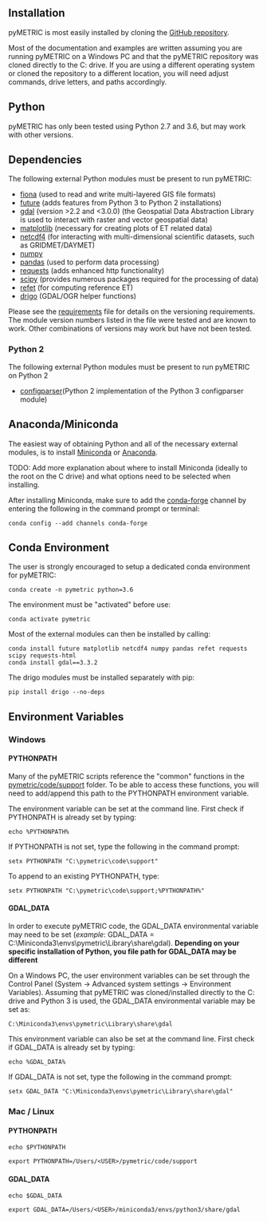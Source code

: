 ## Installation

pyMETRIC is most easily installed by cloning the [GitHub repository](https://github.com/WSWUP/pymetric).

Most of the documentation and examples are written assuming you are running pyMETRIC on a Windows PC and that the pyMETRIC repository was cloned directly to the C: drive.  If you are using a different operating system or cloned the repository to a different location, you will need adjust commands, drive letters, and paths accordingly.

## Python

pyMETRIC has only been tested using Python 2.7 and 3.6, but may work with other versions.

## Dependencies

The following external Python modules must be present to run pyMETRIC:
* [fiona](http://toblerity.org/fiona/) (used to read and write multi-layered GIS file formats)
* [future](https://pypi.python.org/pypi/future) (adds features from Python 3 to Python 2 installations)
* [gdal](http://www.gdal.org/) (version >2.2 and <3.0.0) (the Geospatial Data Abstraction Library is used to interact with raster and vector geospatial data)
* [matplotlib](https://matplotlib.org/) (necessary for creating plots of ET related data)
* [netcdf4](https://www.unidata.ucar.edu/software/netcdf/) (for interacting with multi-dimensional scientific datasets, such as GRIDMET/DAYMET)
* [numpy](http://www.numpy.org/)
* [pandas](http://pandas.pydata.org) (used to perform data processing)
* [requests](http://docs.python-requests.org/en/master/) (adds enhanced http functionality)
* [scipy](https://www.scipy.org/) (provides numerous packages required for the processing of data)
* [refet](https://github.com/WSWUP/RefET) (for computing reference ET)
* [drigo](https://github.com/WSWUP/drigo) (GDAL/OGR helper functions)

Please see the [requirements](../requirements.txt) file for details on the versioning requirements.  The module version numbers listed in the file were tested and are known to work.  Other combinations of versions may work but have not been tested.

### Python 2
The following external Python modules must be present to run pyMETRIC on Python 2
* [configparser]()(Python 2 implementation of the Python 3 configparser module)

## Anaconda/Miniconda

The easiest way of obtaining Python and all of the necessary external modules, is to install [Miniconda](https://conda.io/miniconda.html) or [Anaconda](https://www.anaconda.com/download/).

TODO: Add more explanation about where to install Miniconda (ideally to the root on the C drive) and what options need to be selected when installing.

After installing Miniconda, make sure to add the [conda-forge](https://conda-forge.github.io/) channel by entering the following in the command prompt or terminal:
```
conda config --add channels conda-forge
```

## Conda Environment

The user is strongly encouraged to setup a dedicated conda environment for pyMETRIC:
```
conda create -n pymetric python=3.6
```

The environment must be "activated" before use:
```
conda activate pymetric
```

Most of the external modules can then be installed by calling:
```
conda install future matplotlib netcdf4 numpy pandas refet requests scipy requests-html
conda install gdal==3.3.2
```

The drigo modules must be installed separately with pip:
```
pip install drigo --no-deps
```

## Environment Variables

### Windows

#### PYTHONPATH

Many of the pyMETRIC scripts reference the "common" functions in the [pymetric/code/support](code/support) folder.  To be able to access these functions, you will need to add/append this path to the PYTHONPATH environment variable.

The environment variable can be set at the command line.  First check if PYTHONPATH is already set by typing:
```
echo %PYTHONPATH%
```
If PYTHONPATH is not set, type the following in the command prompt:
```
setx PYTHONPATH "C:\pymetric\code\support"
```
To append to an existing PYTHONPATH, type:
```
setx PYTHONPATH "C:\pymetric\code\support;%PYTHONPATH%"
```

#### GDAL_DATA

In order to execute pyMETRIC code, the GDAL_DATA environmental variable may need to be set (*example*: GDAL_DATA = C:\Miniconda3\envs\pymetric\Library\share\gdal). **Depending on your specific installation of Python, you file path for GDAL_DATA may be different**

On a Windows PC, the user environment variables can be set through the Control Panel (System -> Advanced system settings -> Environment Variables).  Assuming that pyMETRIC was cloned/installed directly to the C: drive and Python 3 is used, the GDAL_DATA environmental variable may be set as:
```
C:\Miniconda3\envs\pymetric\Library\share\gdal
```

This environment variable can also be set at the command line.  First check if GDAL_DATA is already set by typing:
```
echo %GDAL_DATA%
```

If GDAL_DATA is not set, type the following in the command prompt:
```
setx GDAL_DATA "C:\Miniconda3\envs\pymetric\Library\share\gdal"
```

### Mac / Linux

#### PYTHONPATH

```
echo $PYTHONPATH
```

```
export PYTHONPATH=/Users/<USER>/pymetric/code/support
```

#### GDAL_DATA

```
echo $GDAL_DATA
```

```
export GDAL_DATA=/Users/<USER>/miniconda3/envs/python3/share/gdal
```
